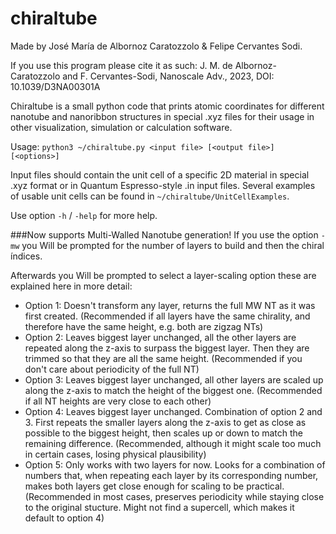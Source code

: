 # chiraltube

Made by José María de Albornoz Caratozzolo & Felipe Cervantes Sodi.

If you use this program please cite it as such:   J. M. de Albornoz-Caratozzolo and F. Cervantes-Sodi, Nanoscale Adv., 2023, DOI: 10.1039/D3NA00301A

Chiraltube is a small python code that prints atomic coordinates for different nanotube and nanoribbon structures in special .xyz files for their usage in other visualization, simulation or calculation software.

Usage: `python3 ~/chiraltube.py <input file> [<output file>] [<options>]`

Input files should contain the unit cell of a specific 2D material in special .xyz format or in Quantum Espresso-style .in input files. Several examples of usable unit cells can be found in `~/chiraltube/UnitCellExamples`.

Use option `-h` / `-help` for more help.

###Now supports Multi-Walled Nanotube generation!
If you use the option `-mw` you Will be prompted for the number of layers to build and then the chiral índices.

Afterwards you Will be prompted to select a layer-scaling option these are explained here in more detail:

* Option 1: Doesn't transform any layer, returns the full MW NT as it was first created. (Recommended if all layers have the same chirality, and therefore have the same height, e.g. both are zigzag NTs)
* Option 2: Leaves biggest layer unchanged, all the other layers are repeated along the z-axis to surpass the biggest layer. Then they are trimmed so that they are all the same height. (Recommended if you don't care about periodicity of the full NT)
* Option 3: Leaves biggest layer unchanged, all other layers are scaled up along the z-axis to match the height of the biggest one. (Recommended if all NT heights are very close to each other)
* Option 4: Leaves biggest layer unchanged. Combination of option 2 and 3. First repeats the smaller layers along the z-axis to get as close as possible to the biggest height, then scales up or down to match the remaining difference. (Recommended, although it might scale too much in certain cases, losing physical plausibility)
* Option 5: Only works with two layers for now. Looks for a combination of numbers that, when repeating each layer by its corresponding number, makes both layers get close enough for scaling to be practical. (Recommended in most cases, preserves periodicity while staying close to the original stucture. Might not find a supercell, which makes it default to option 4)